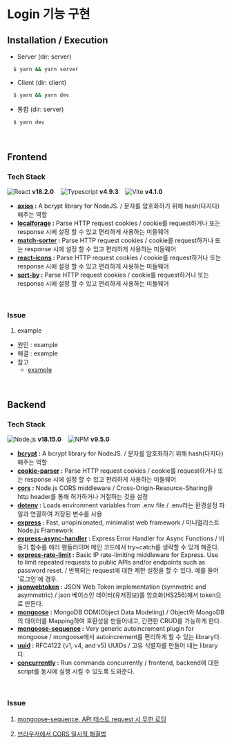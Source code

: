 # Login 기능 구현

## Installation / Execution

- Server (dir: server)

```bash
  $ yarn && yarn server
```

- Client (dir: client)

```bash
  $ yarn && yarn dev
```

- 통합 (dir: server)

```bash
  $ yarn dev
```

<br />

## Frontend

### Tech Stack

![React](https://img.shields.io/badge/react-00cbff?style=for-the-badge&logo=react&logoColor=white) **v18.2.0** &nbsp;&nbsp;
![Typescript](https://img.shields.io/badge/typescript-3178C6?style=for-the-badge&logo=typescript&logoColor=white) **v4.9.3** &nbsp;&nbsp;
![Vite](https://img.shields.io/badge/vite-8E6EFE?style=for-the-badge&logo=vite&logoColor=white) **v4.1.0**

- **[axios](https://www.npmjs.com/package/bcrypt) :** A bcrypt library for NodeJS. / 문자를 암호화하기 위해 hash(다지다)해주는 역할
- **[localforage](https://www.npmjs.com/package/cookie-parser) :** Parse HTTP request cookies / cookie를 request하거나 또는 response 시에 설정 할 수 있고 편리하게 사용하는 미들웨어
- **[match-sorter](https://www.npmjs.com/package/cookie-parser) :** Parse HTTP request cookies / cookie를 request하거나 또는 response 시에 설정 할 수 있고 편리하게 사용하는 미들웨어
- **[react-icons](https://www.npmjs.com/package/cookie-parser) :** Parse HTTP request cookies / cookie를 request하거나 또는 response 시에 설정 할 수 있고 편리하게 사용하는 미들웨어
- **[sort-by](https://www.npmjs.com/package/cookie-parser) :** Parse HTTP request cookies / cookie를 request하거나 또는 response 시에 설정 할 수 있고 편리하게 사용하는 미들웨어

<br />

### Issue

1. example

- 원인 : example
- 해결 : example
- 참고
  - [example](https://react.dev)

<br />

## Backend

### Tech Stack

![Node.js](https://img.shields.io/badge/node.js-6DA55F?style=for-the-badge&logo=node.js&logoColor=white) **v18.15.0** &nbsp;&nbsp;
![NPM](https://img.shields.io/badge/NPM-C52424?style=for-the-badge&logo=NPM&logoColor=white) **v9.5.0**

- **[bcrypt](https://www.npmjs.com/package/bcrypt) :** A bcrypt library for NodeJS. / 문자를 암호화하기 위해 hash(다지다)해주는 역할
- **[cookie-parser](https://www.npmjs.com/package/cookie-parser) :** Parse HTTP request cookies / cookie를 request하거나 또는 response 시에 설정 할 수 있고 편리하게 사용하는 미들웨어
- **[cors](https://www.npmjs.com/package/cors) :** Node.js CORS middleware / Cross-Origin-Resource-Sharing을 http header를 통해 허가하거나 거절하는 것을 설정
- **[dotenv](https://reactnative.dev/) :** Loads environment variables from .env file / .env라는 환경설정 파일과 연결하여 저장된 변수를 사용
- **[express](https://www.npmjs.com/package/express) :** Fast, unopinionated, minimalist web framework / 미니멀리스트 Node.js Framework
- **[express-async-handler](https://www.npmjs.com/package/express-async-handler) :** Express Error Handler for Async Functions / 비동기 함수를 에러 핸들러이며 메인 코드에서 try~catch를 생략할 수 있게 해준다.
- **[express-rate-limit](https://www.npmjs.com/package/express-rate-limit) :** Basic IP rate-limiting middleware for Express. Use to limit repeated requests to public APIs and/or endpoints such as password reset. / 반복되는 request에 대한 제한 설정을 할 수 있다. 예를 들어 '로그인'에 경우.
- **[jsonwebtoken](https://www.npmjs.com/package/jsonwebtoken) :** JSON Web Token implementation (symmetric and asymmetric) / json 베이스인 데이터(유저정보)를 암호화(HS256)해서 token으로 만든다.
- **[mongoose](https://www.npmjs.com/package/mongoose) :** MongoDB ODM(Object Data Modeling) / Object와 MongoDB의 데이터를 Mapping하여 호환성을 만들어내고, 간편한 CRUD를 가능하게 한다.
- **[mongoose-sequence](https://reactnative.dev/) :** Very generic autoincrement plugin for mongoose / mongoose에서 autoincrement를 편리하게 할 수 있는 library다.
- **[uuid](https://www.npmjs.com/package/uuid) :** RFC4122 (v1, v4, and v5) UUIDs / 고유 식별자를 만들어 내는 library다.
- **[concurrently](https://www.npmjs.com/package/concurrently) :** Run commands concurrently / frontend, backend에 대한 script를 동시에 실행 시킬 수 있도록 도와준다.

<br />

### Issue

1. [mongoose-sequence, API 테스트 request 시 무한 로딩](https://github.com/youngcodej22/login-with-TS-React/blob/main/docs/backend/01_mongoose-sequence-conflict.md)

2. [브라우저에서 CORS 일시적 해결법](https://github.com/youngcodej22/login-with-TS-React/blob/main/docs/frontend/01_cors.md)
